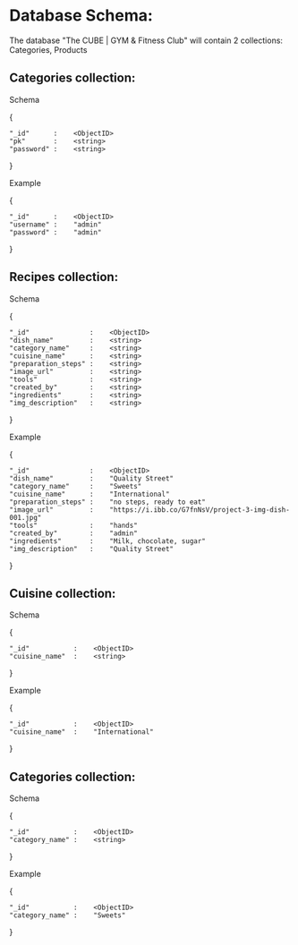 # Database Schema:

The database "The CUBE | GYM & Fitness Club" will contain 2 collections: Categories, Products 


## Categories collection:

Schema

  {

    "_id"      :    <ObjectID>
    "pk"       :    <string>
    "password" :    <string>

  }

Example

  {

    "_id"      :    <ObjectID>
    "username" :    "admin"
    "password" :    "admin"

  }


## Recipes collection:

Schema

  {

    "_id"               :    <ObjectID>
    "dish_name"         :    <string>
    "category_name"     :    <string>
    "cuisine_name"      :    <string>
    "preparation_steps" :    <string>
    "image_url"         :    <string>
    "tools"             :    <string>
    "created_by"        :    <string>
    "ingredients"       :    <string>
    "img_description"   :    <string>

  }

Example

  {

    "_id"               :    <ObjectID>
    "dish_name"         :    "Quality Street"
    "category_name"     :    "Sweets"
    "cuisine_name"      :    "International"
    "preparation_steps" :    "no steps, ready to eat"
    "image_url"         :    "https://i.ibb.co/G7fnNsV/project-3-img-dish-001.jpg"
    "tools"             :    "hands"
    "created_by"        :    "admin"
    "ingredients"       :    "Milk, chocolate, sugar"
    "img_description"   :    "Quality Street"

  }

## Cuisine collection:

Schema

  {

    "_id"           :    <ObjectID>
    "cuisine_name"  :    <string>

  }

Example

  {

    "_id"           :    <ObjectID>
    "cuisine_name"  :    "International"

  }

## Categories collection:

Schema

  {

    "_id"           :    <ObjectID>
    "category_name" :    <string>

  }

Example

  {

    "_id"           :    <ObjectID>
    "category_name" :    "Sweets"

  }